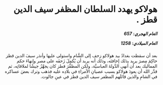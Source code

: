 <h1 dir="rtl">هولاكو يهدد السلطان المظفر سيف الدين قطز .</h1>

<h5 dir="rtl">العام الهجري:  657

العام الميلادي: 1258

</h5>

<p dir="rtl">بعد أن سقطت بغدادُ بيد هولاكو زحف إلى الشَّامِ واستولى عليها وأنذر سيفَ الدين قطز حاكِمَ مِصرَ يريد بذلك إخافتَه، وذلك أنه يريد أن يُكمِلَ زَحفَه على مصر وإنهاءَ حكم المماليك بعد أن أنهى الدَّولةَ العباسيَّة، ولكن المظفَّرَ قطز كان يجهِّزُ جيشًا لملاقاتِه، ثم قدَّر الله أن يعودَ هولاكو بسبب عصيانِ الأمراءِ في بلادِه عليه فذهب وترك بعضَ عساكره في الشامِ والذين قاتَلَهم المظفر سيف الدين قطز في عينِ جالوت.</p></br>
